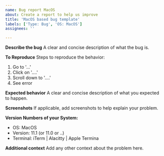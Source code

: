 ```yaml
---
name: Bug report MacOS
about: Create a report to help us improve
title: 'MacOS based bug template'
labels: ['Type: Bug', 'OS: MacOS']
assignees: ''

---
```


**Describe the bug**
A clear and concise description of what the bug is.

**To Reproduce**
Steps to reproduce the behavior:
1. Go to '...'
2. Click on '....'
3. Scroll down to '....'
4. See error

**Expected behavior**
A clear and concise description of what you expected to happen.

**Screenshots**
If applicable, add screenshots to help explain your problem.

**Version Numbers of your System:**
 - OS: MacOS
 - Version: 11.1 (or 11.0 or ..)
 - Terminal: iTerm | Alacitty | Apple Termina

**Additional context**
Add any other context about the problem here.
